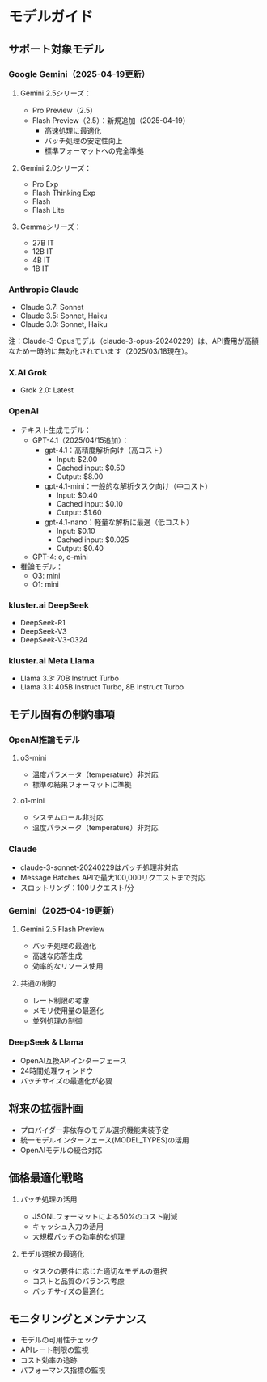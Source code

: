 # モデルガイド

## サポート対象モデル

### Google Gemini（2025-04-19更新）
1. Gemini 2.5シリーズ：
   - Pro Preview（2.5）
   - Flash Preview（2.5）：新規追加（2025-04-19）
     - 高速処理に最適化
     - バッチ処理の安定性向上
     - 標準フォーマットへの完全準拠

2. Gemini 2.0シリーズ：
   - Pro Exp
   - Flash Thinking Exp
   - Flash
   - Flash Lite

3. Gemmaシリーズ：
   - 27B IT
   - 12B IT
   - 4B IT
   - 1B IT

### Anthropic Claude
- Claude 3.7: Sonnet
- Claude 3.5: Sonnet, Haiku
- Claude 3.0: Sonnet, Haiku

注：Claude-3-Opusモデル（claude-3-opus-20240229）は、API費用が高額なため一時的に無効化されています（2025/03/18現在）。

### X.AI Grok
- Grok 2.0: Latest

### OpenAI
- テキスト生成モデル：
  - GPT-4.1（2025/04/15追加）：
    - gpt-4.1：高精度解析向け（高コスト）
      - Input: $2.00
      - Cached input: $0.50
      - Output: $8.00
    - gpt-4.1-mini：一般的な解析タスク向け（中コスト）
      - Input: $0.40
      - Cached input: $0.10
      - Output: $1.60
    - gpt-4.1-nano：軽量な解析に最適（低コスト）
      - Input: $0.10
      - Cached input: $0.025
      - Output: $0.40
  - GPT-4: o, o-mini
- 推論モデル：
  - O3: mini
  - O1: mini

### kluster.ai DeepSeek
- DeepSeek-R1
- DeepSeek-V3
- DeepSeek-V3-0324

### kluster.ai Meta Llama
- Llama 3.3: 70B Instruct Turbo
- Llama 3.1: 405B Instruct Turbo, 8B Instruct Turbo

## モデル固有の制約事項

### OpenAI推論モデル
1. o3-mini
   - 温度パラメータ（temperature）非対応
   - 標準の結果フォーマットに準拠

2. o1-mini
   - システムロール非対応
   - 温度パラメータ（temperature）非対応

### Claude
- claude-3-sonnet-20240229はバッチ処理非対応
- Message Batches APIで最大100,000リクエストまで対応
- スロットリング：100リクエスト/分

### Gemini（2025-04-19更新）
1. Gemini 2.5 Flash Preview
   - バッチ処理の最適化
   - 高速な応答生成
   - 効率的なリソース使用

2. 共通の制約
   - レート制限の考慮
   - メモリ使用量の最適化
   - 並列処理の制御

### DeepSeek & Llama
- OpenAI互換APIインターフェース
- 24時間処理ウィンドウ
- バッチサイズの最適化が必要

## 将来の拡張計画
- プロバイダー非依存のモデル選択機能実装予定
- 統一モデルインターフェース(MODEL_TYPES)の活用
- OpenAIモデルの統合対応

## 価格最適化戦略
1. バッチ処理の活用
   - JSONLフォーマットによる50%のコスト削減
   - キャッシュ入力の活用
   - 大規模バッチの効率的な処理

2. モデル選択の最適化
   - タスクの要件に応じた適切なモデルの選択
   - コストと品質のバランス考慮
   - バッチサイズの最適化

## モニタリングとメンテナンス
- モデルの可用性チェック
- APIレート制限の監視
- コスト効率の追跡
- パフォーマンス指標の監視

